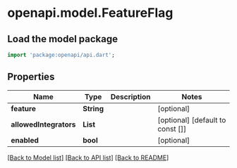 # openapi.model.FeatureFlag

## Load the model package
```dart
import 'package:openapi/api.dart';
```

## Properties
Name | Type | Description | Notes
------------ | ------------- | ------------- | -------------
**feature** | **String** |  | [optional] 
**allowedIntegrators** | **List<String>** |  | [optional] [default to const []]
**enabled** | **bool** |  | [optional] 

[[Back to Model list]](../README.md#documentation-for-models) [[Back to API list]](../README.md#documentation-for-api-endpoints) [[Back to README]](../README.md)


